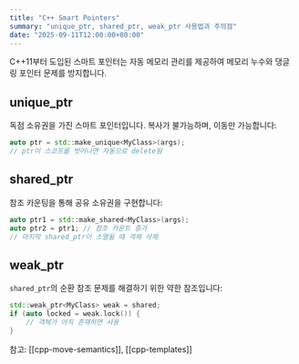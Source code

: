 ```yaml
---
title: "C++ Smart Pointers"
summary: "unique_ptr, shared_ptr, weak_ptr 사용법과 주의점"
date: "2025-09-11T12:00:00+00:00"
---
```


C++11부터 도입된 스마트 포인터는 자동 메모리 관리를 제공하여 메모리 누수와 댕글링 포인터 문제를 방지합니다.

## unique_ptr

독점 소유권을 가진 스마트 포인터입니다. 복사가 불가능하며, 이동만 가능합니다:

```cpp
auto ptr = std::make_unique<MyClass>(args);
// ptr이 스코프를 벗어나면 자동으로 delete됨
```

## shared_ptr

참조 카운팅을 통해 공유 소유권을 구현합니다:

```cpp
auto ptr1 = std::make_shared<MyClass>(args);
auto ptr2 = ptr1; // 참조 카운트 증가
// 마지막 shared_ptr이 소멸될 때 객체 삭제
```

## weak_ptr

`shared_ptr`의 순환 참조 문제를 해결하기 위한 약한 참조입니다:

```cpp
std::weak_ptr<MyClass> weak = shared;
if (auto locked = weak.lock()) {
    // 객체가 아직 존재하면 사용
}
```

참고: [[cpp-move-semantics]], [[cpp-templates]]